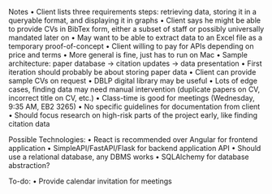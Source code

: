 Notes
• Client lists three requirements steps: retrieving data, storing it in a queryable format, and displaying it in graphs
• Client says he might be able to provide CVs in BibTex form, either a subset of staff or possibly universally mandated later on
• May want to be able to extract data to an Excel file as a temporary proof-of-concept
• Client willing to pay for APIs depending on price and terms
• More general is fine, just has to run on Mac
• Sample architecture: paper database → citation updates → data presentation
• First iteration should probably be about storing paper data
• Client can provide sample CVs on request
• DBLP digital library may be useful
• Lots of edge cases, finding data may need manual intervention (duplicate papers on CV, incorrect title on CV, etc.)
• Class-time is good for meetings (Wednesday, 9:35 AM, EB2 3265)
• No specific guidelines for documentation from client
• Should focus research on high-risk parts of the project early, like finding citation data

Possible Technologies:
• React is recommended over Angular for frontend application
• SimpleAPI/FastAPI/Flask for backend application API
• Should use a relational database, any DBMS works
• SQLAlchemy for database abstraction?

To-do:
• Provide calendar invitation for meetings
